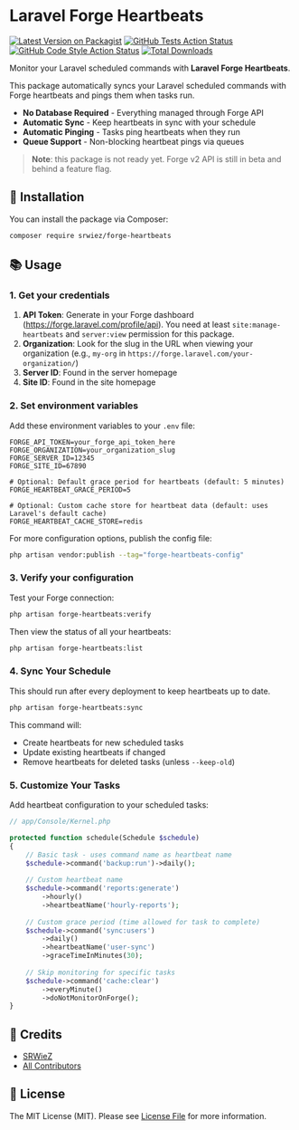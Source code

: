 # Laravel Forge Heartbeats

[![Latest Version on Packagist](https://img.shields.io/packagist/v/srwiez/forge-heartbeats.svg?style=flat-square)](https://packagist.org/packages/srwiez/forge-heartbeats)
[![GitHub Tests Action Status](https://img.shields.io/github/actions/workflow/status/srwiez/forge-heartbeats/tests.yml?branch=main&label=tests&style=flat-square)](https://github.com/srwiez/forge-heartbeats/actions?query=workflow%3Atests+branch%3Amain)
[![GitHub Code Style Action Status](https://img.shields.io/github/actions/workflow/status/srwiez/forge-heartbeats/static-analysis.yml?branch=main&label=code%20style&style=flat-square)](https://github.com/srwiez/forge-heartbeats/actions?query=workflow%3A"static-analysis"+branch%3Amain)
[![Total Downloads](https://img.shields.io/packagist/dt/srwiez/forge-heartbeats.svg?style=flat-square)](https://packagist.org/packages/srwiez/forge-heartbeats)

Monitor your Laravel scheduled commands with **Laravel Forge Heartbeats**. 

This package automatically syncs your Laravel scheduled commands with Forge heartbeats and pings them when tasks run.


- **No Database Required** - Everything managed through Forge API
- **Automatic Sync** - Keep heartbeats in sync with your schedule
- **Automatic Pinging** - Tasks ping heartbeats when they run
- **Queue Support** - Non-blocking heartbeat pings via queues

> **Note**: this package is not ready yet. Forge v2 API is still in beta and behind a feature flag.

## 🚀 Installation

You can install the package via Composer:

```bash
composer require srwiez/forge-heartbeats
```


## 📚 Usage

### 1. Get your credentials

1. **API Token**: Generate in your Forge dashboard (https://forge.laravel.com/profile/api). You need at least `site:manage-heartbeats` and `server:view` permission for this package.
2. **Organization**: Look for the slug in the URL when viewing your organization (e.g., `my-org` in `https://forge.laravel.com/your-organization/`)
3. **Server ID**: Found in the server homepage
4. **Site ID**: Found in the site homepage

### 2. Set environment variables

Add these environment variables to your `.env` file:

```env
FORGE_API_TOKEN=your_forge_api_token_here
FORGE_ORGANIZATION=your_organization_slug
FORGE_SERVER_ID=12345
FORGE_SITE_ID=67890

# Optional: Default grace period for heartbeats (default: 5 minutes)
FORGE_HEARTBEAT_GRACE_PERIOD=5

# Optional: Custom cache store for heartbeat data (default: uses Laravel's default cache)
FORGE_HEARTBEAT_CACHE_STORE=redis
```

For more configuration options, publish the config file:

```bash
php artisan vendor:publish --tag="forge-heartbeats-config"
```

### 3. Verify your configuration

Test your Forge connection:

```bash
php artisan forge-heartbeats:verify
```

Then view the status of all your heartbeats:

```bash
php artisan forge-heartbeats:list
```

### 4. Sync Your Schedule

This should run after every deployment to keep heartbeats up to date.

```bash
php artisan forge-heartbeats:sync
```

This command will:
- Create heartbeats for new scheduled tasks
- Update existing heartbeats if changed
- Remove heartbeats for deleted tasks (unless `--keep-old`)

### 5. Customize Your Tasks

Add heartbeat configuration to your scheduled tasks:

```php
// app/Console/Kernel.php

protected function schedule(Schedule $schedule)
{
    // Basic task - uses command name as heartbeat name
    $schedule->command('backup:run')->daily();
    
    // Custom heartbeat name
    $schedule->command('reports:generate')
        ->hourly()
        ->heartbeatName('hourly-reports');
    
    // Custom grace period (time allowed for task to complete)
    $schedule->command('sync:users')
        ->daily()
        ->heartbeatName('user-sync')
        ->graceTimeInMinutes(30);
    
    // Skip monitoring for specific tasks
    $schedule->command('cache:clear')
        ->everyMinute()
        ->doNotMonitorOnForge();
}
```

## 👥 Credits

- [SRWieZ](https://github.com/srwiez)
- [All Contributors](../../contributors)

## 📝 License

The MIT License (MIT). Please see [License File](LICENSE.md) for more information.